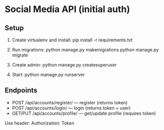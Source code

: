 # Social Media API (initial auth)

## Setup
1. Create virtualenv and install:
   pip install -r requirements.txt

2. Run migrations:
   python manage.py makemigrations
   python manage.py migrate

3. Create admin:
   python manage.py createsuperuser

4. Start:
   python manage.py runserver

## Endpoints
- POST /api/accounts/register/  — register (returns token)
- POST /api/accounts/login/     — login (returns token + user)
- GET/PUT /api/accounts/profile/ — get/update profile (requires token)

Use header:
Authorization: Token <token>

